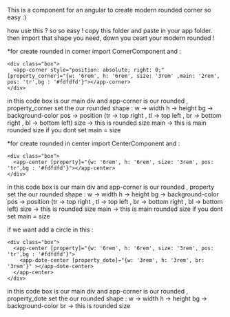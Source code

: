 This is a component for an angular to create modern rounded corner so easy :)

how use this ? so so easy ! 
copy this folder and paste in your app folder. then import that shape you need, down you ceart your modern rounded ! 


*for create rounded in corner import CornerComponent and :
```
<div class="box">
  <app-corner style="position: absolute; right: 0;"  [property_corner]="{w: '6rem', h: '6rem', size: '3rem' ,main: '2rem', pos: 'tr',bg : '#fdfdfd'}"></app-corner>
</div>
```
in this code box is our main div and app-corner is our rounded , property_corner set the our rounded shape :
w -> width
h -> height
bg -> background-color
pos -> position (tr -> top right , tl -> top left , br -> bottom right , bl -> bottom left)
size -> this is rounded size 
main -> this is main rounded size if you dont set main = size 

*for create rounded in center import CenterComponent and :
```
<div class="box">
  <app-center [property]="{w: '6rem', h: '6rem', size: '3rem', pos: 'tr',bg : '#fdfdfd'}"></app-center>
</div>
```

in this code box is our main div and app-corner is our rounded , property  set the our rounded shape :
w -> width
h -> height
bg -> background-color
pos -> position (tr -> top right , tl -> top left , br -> bottom right , bl -> bottom left)
size -> this is rounded size 
main -> this is main rounded size if you dont set main = size 

if we want add a circle in this : 
```
<div class="box">
  <app-center [property]="{w: '6rem', h: '6rem', size: '3rem', pos: 'tr',bg : '#fdfdfd'}">
    <app-dote-center [property_dote]="{w: '3rem', h: '3rem', br: '3rem'}" ></app-dote-center>
  </app-center>
</div>
```
in this code box is our main div and app-corner is our rounded , property_dote set the our rounded shape :
w -> width
h -> height
bg -> background-color
br -> this is rounded size 
